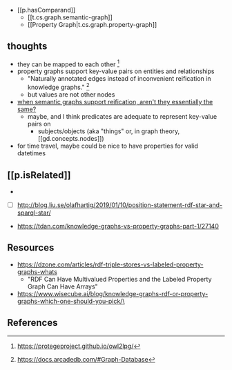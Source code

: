 
- [[p.hasComparand]]
  - [[t.cs.graph.semantic-graph]]
  - [[Property Graph|t.cs.graph.property-graph]]


## thoughts

- they can be mapped to each other [^2]
- property graphs support key-value pairs on entities and relationships
  - "Naturally annotated edges instead of inconvenient reification in knowledge graphs." [^1]
  - but values are not other nodes
- [when semantic graphs support reification, aren't they essentially the same?][1]
  - maybe, and I think predicates are adequate to represent key-value pairs on
    - subjects/objects (aka "things" or, in graph theory, [[gd.concepts.nodes]])
- for time travel, maybe could be nice to have properties for valid datetimes

## [[p.isRelated]]

- [1]: [[ar.forbes.when-graphs-collide-the-coming-merger-of-property-and-semantic-graphs]]
- [ ] http://blog.liu.se/olafhartig/2019/01/10/position-statement-rdf-star-and-sparql-star/
- https://tdan.com/knowledge-graphs-vs-property-graphs-part-1/27140


## Resources
- https://dzone.com/articles/rdf-triple-stores-vs-labeled-property-graphs-whats
  - "RDF Can Have Multivalued Properties and the Labeled Property Graph Can Have Arrays"
- https://www.wisecube.ai/blog/knowledge-graphs-rdf-or-property-graphs-which-one-should-you-pick/\
  
## References

[^1]: https://docs.arcadedb.com/#Graph-Database
 [^2]: https://protegeproject.github.io/owl2lpg/